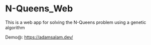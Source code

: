 # N-Queens_Web
This is a web app for solving the N-Queens problem using a genetic algorithm

Demo@: https://adamsalam.dev/
